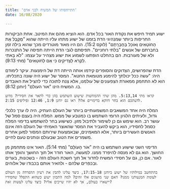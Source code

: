 ```yaml
---
title: 'התייחסותו של המשיח לבני אדם'
date: 16/08/2020

---
```


ישוע תמיד חיפש את נקודת האור בכל אדם. הוא הוציא מהם את המיטב. אחת הביקורות החריפות ביותר שמנהיגי הדת בזמנו של ישוע מתחו עליו הייתה שהוא "מְקַבֵּל אֶת הַחוֹטְאִים וְאוֹכֵל בְּחֶבְרָתָם" (לוקס 15:2). הם היו מאוד מוטרדים מכך שהוא בילה זמן בחברתם של אנשים "בלתי רוחניים". תפיסתם לגבי הדת הייתה תפיסה של התנכרות ולא של מעורבות. הם בהחלט הופתעו לשמוע את ישוע מצהיר על עצמו: "לֹא בָּאתִי לִקְרֹא לַצַּדִּיקִים כִּי אִם לַחוֹטְאִים" (מתי 9:13).

הדת שהפרושים, הצדוקים והסופרים קידמו אותה הייתה דת של הימנעות. עיקר לימודם היה: "עשה ככל יכולתך להימנע מטומאת החטא". המסר של ישוע היה שונה בתכליתו. הוא לא התחמק ממאורת הצפעונים של עולמנו, אלא צנח לתוכה כדי להציל את האובדים בו. המשיח הינו "אור העולם" (יוחנן 8:12).

`קראו מתי 5:13,14. מהן שתי ההמחשות שישוע השתמש בהן כדי לתאר את חסידיו? מדוע לדעתכם הוא בחר דווקא בדימויים אלו? ראו גם יוחנן 1:9, 12:46 ופיליפים 2:15.`

המלח היה אחד המשאבים המשמעותיים ביותר של העולם העתיק. היה לו ערך כלכלי גדול, ולעיתים הלגיון הרומי השתמש בו כמטבע של ממש. המלח היה בעצם סמל של עושר רב. הוא שימש גם כן לשימור ולתיבול מזון. כשישוע בחר להשתמש בדימוי המלח כסמל לחסידיו, הוא ביקש להעביר את המסר שהאוצר האמיתי של העולם הזה אינם האנשים העשירים ביותר, אלא המאמינים, שבאמצעות שירותם המסור למען אחרים משמרים את הטוב שבעולם ונותנים טעם לחיים.

הדימוי השני שישוע השתמש בו היה "אוֹר הָעוֹלָם" (מתי 5:14). האור אינו מתחמק מן החושך. הוא גם לא מנסה להיפרד ממנו. למעשה, האור חודר אל תוך החושך והופך אותו לאור. אם כן, גם על חסידי המשיח לחדור אל תוך חשכת העולם הזה - בשכונות, בערים ובכפרים שלהם - ולהאיר אותם בכבודו של אלוהים.

`בהתחשב במילותיו של ישוע ביוחנן 17:15-18, כיצד עלינו להבין את רעיון ההפרדה מן העולם לעומת המנעותנו ממנו? האם שני מושגים אלו זהים? למה התכוון ישוע כשהוא התפלל שחסידיו יישארו בעולם, אך לא יהיו שייכים אליו? כיצד עלינו לעשות זאת?`
